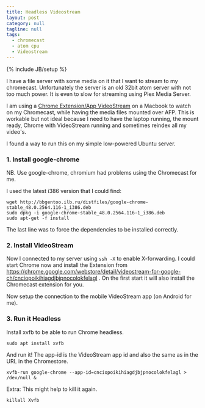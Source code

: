 ```yaml
---
title: Headless Videostream
layout: post
category: null
tagline: null
tags:
  - chromecast
  - atom cpu
  - Videostream
---
```


{% include JB/setup %}

I have a file server with some media on it that I want to stream to my chromecast. Unfortunately the server is an old 32bit atom server with not too much power. It is even to slow for streaming using Plex Media Server.

I am using a [Chrome Extension/App VideoStream](https://chrome.google.com/webstore/detail/videostream-for-google-ch/cnciopoikihiagdjbjpnocolokfelagl) on a Macbook to watch on my Chromecast, while having the media files mounted over AFP.
This is workable but not ideal because I need to have the laptop running, the mount ready, Chrome with VideoStream running and sometimes reindex all my video's.

I found a way to run this on my simple low-powered Ubuntu server.

### 1. Install google-chrome

NB. Use google-chrome, chromium had problems using the Chromecast for me.

I used the latest i386 version that I could find:

```
wget http://bbgentoo.ilb.ru/distfiles/google-chrome-stable_48.0.2564.116-1_i386.deb
sudo dpkg -i google-chrome-stable_48.0.2564.116-1_i386.deb
sudo apt-get -f install
```

The last line was to force the dependencies to be installed correctly.

### 2. Install VideoStream

Now I connected to my server using `ssh -X` to enable X-forwarding. I could start Chrome now and install the Extension from https://chrome.google.com/webstore/detail/videostream-for-google-ch/cnciopoikihiagdjbjpnocolokfelagl . On the first start it will also install the Chromecast extension for you.

Now setup the connection to the mobile VideoStream app (on Android for me).

### 3. Run it Headless

Install xvfb to be able to run Chrome headless.

```
sudo apt install xvfb
```

And run it! The app-id is the VideoStream app id and also the same as in the URL in the Chromestore.

```
xvfb-run google-chrome --app-id=cnciopoikihiagdjbjpnocolokfelagl > /dev/null &
```


Extra:
This might help to kill it again.

```
killall Xvfb
```

